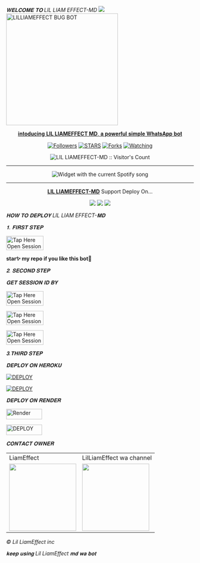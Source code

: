   *𝐖𝐄𝐋𝐂𝐎𝐌𝐄 𝐓𝐎 LIL LIAM EFFECT-MD*
 <a href="https://github.com/DenverCoder1/readme-typing-svg"><img src="https://readme-typing-svg.herokuapp.com?font=Time+New+Roman&color=red&size=25&center=true&vCenter=true&width=600&height=100&lines=I'M+LILLIAMEFFECT+𝐌𝐃+CREATED+BY+LilLiamEffect_.&heart;++;Self-taught+Back-Created+By,;lilLiam+Effect+Tech+Am+The,;Best+Is+Bot+For+You+To,;Deploy..<3"></a>
 <a href="https://whatsapp.com/channel/0029VahZprsEawduA2d6251t">
 <img alt="LILLIAMEFFECT BUG BOT" height="300" src="https://telegra.ph/file/1e4058f9ec61ed3b0e326.jpg">
  
</h1> 
<p align="center">𝐢𝐧𝐭𝐨𝐝𝐮𝐜𝐢𝐧𝐠 <b>LIL LIAMEFFECT MD</b>, 𝐚 𝐩𝐨𝐰𝐞𝐫𝐟𝐮𝐥 𝐬𝐢𝐦𝐩𝐥𝐞 𝐖𝐡𝐚𝐭𝐬𝐀𝐩𝐩 𝐛𝐨𝐭 </p>

</p>
  <p align="center">
<a href="https://github.com/LiamEffect55?tab=followers"><img title="Followers" src="https://img.shields.io/github/followers/LiamEffect55?label=Followers&style=social"></a>
<a href="https://github.com/LiamEffect55/LILLIAMEFFECT-MD/stargazers/"><img title="STARS" src="https://img.shields.io/github/stars/LiamEffect55/LILLIAMEFFECT-MD?&style=social"></a>
<a href="https://github.com/LiamEffect55/LIL LIAMEFFECT-MD/network/members"><img title="Forks" src="https://img.shields.io/github/forks/LiamEffect55/LIL LIAMEFFECT-MD?style=social"></a>
<a href="https://github.com/LiamEffect55/LIL LIAM EFFECT-MD/watchers"><img title="Watching" src="https://img.shields.io/github/watchers/LiamEffect55/LIL LIAMEFFECT-MD?label=Watching&style=social"></a>

</p>
<p align="center"><img src="https://profile-counter.glitch.me/{LiamEffect}/count.svg" alt="LIL LIAMEFFECT-MD :: Visitor's Count"/></p>

---


</a>
  <div align="center">
  <img src="https://spogit.vercel.app/api?theme=dark&black=true&scan=true" alt="Widget with the current Spotify song"  />
</div>

---

<p align="center">
  <a href="https://github.com/LiamEffect55/LIL LIAMEFFECT-MD"><b>LIL LIAMEFFECT-MD</b></a> Support Deploy On...
</p>

<p align="center">
  <a href="https://github.com/LiamEffect55/LIL LIAMEFFECT-MD/blob/main/temp/deploy-on-vps.md"><img src="https://img.shields.io/badge/self hosting-3d1513?style=for-the-badge&logo=serverless&logoColor=FD5750"></a>
  <a href="https://dashboard.heroku.com/new?template=https://github.com/LiamEffect55/LIL LIAMEFFECT-MD/tree/main"><img src="https://img.shields.io/badge/heroku-9d7acc?style=for-the-badge&logo=heroku&logoColor=430098"></a>
  <a href="https://youtube.com/@malvintech2"><img src="https://img.shields.io/badge/CodeSpace-green?colorA=%23ff000&colorB=%23017e40&style=for-the-badge&logo=git&logoColor=white"></a>
</
    
 
 



---





  *𝐇𝐎𝐖 𝐓𝐎 𝐃𝐄𝐏𝐋𝐎𝐘 LIL LIAM EFFECT-𝐌𝐃*

 


  *𝟏. 𝐅𝐈𝐑𝐒𝐓 𝐒𝐓𝐄𝐏* 


<a href="https://github.com/LiamEffect55/LIL LIAMEFFECT-MD/fork"><img title="Tap Here Open Session Site" src="https://img.shields.io/badge/FORK THIS REPO-h?color=red&style=for-the-badge&logo=msi" width="100" height="38.45"/></a></p>

**star✨ my repo if you like this bot🤖**


   *𝟐. 𝐒𝐄𝐂𝐎𝐍𝐃 𝐒𝐓𝐄𝐏*

  


   *𝐆𝐄𝐓 𝐒𝐄𝐒𝐒𝐈𝐎𝐍 𝐈𝐃 𝐁𝐘*
 

<a href="https://lilLiameffect session-1127b51d295b.herokuapp.com/"><img title="Tap Here Open Session Site" src="https://img.shields.io/badge/LIL LIAM EFFECT-MD APP-h?color=red&style=for-the-badge&logo=msi" width="100" height="38.45"/></a></p>

 

<a href="https://lilliameffectsession-1127b51d295b.herokuapp.com/pair"><img title="Tap Here Open Session Site" src="https://img.shields.io/badge/QR PAIRING CODE-h?color=blue&style=for-the-badge&logo=msi" width="100" height="38.45"/></a></p>


<a href="https://lilliameffectssession-1127b51d295b.herokuapp.com/qr"><img title="Tap Here Open Session Site" src="https://img.shields.io/badge/PAIRING CODE-h?color=green&style=for-the-badge&logo=msi" width="100" height="38.45"/></a></p>


  *𝟑.𝐓𝐇𝐈𝐑𝐃 𝐒𝐓𝐄𝐏*  
 


  *𝐃𝐄𝐏𝐋𝐎𝐘 𝐎𝐍 𝐇𝐄𝐑𝐎𝐊𝐔*

<a
      href='https://signup.heroku.com/' target="_blank"><img alt='DEPLOY' src='https://img.shields.io/badge/-CREAT -purple?style=for-the-badge&logo=heroku&logoColor=white'/></a>



<a
      href='https://dashboard.heroku.com/new?template=https://github.com/LiamEffect55/LIL LIAM EFFECT-MD/tree/main' target="_blank"><img alt='DEPLOY' src='https://img.shields.io/badge/-DEPLOY-purple?style=for-the-badge&logo=heroku&logoColor=white'/></a>




*𝐃𝐄𝐏𝐋𝐎𝐘 𝐎𝐍 𝐑𝐄𝐍𝐃𝐄𝐑*


<a href='https://dashboard.render.com/register' target="_blank"><img alt='Render' src='https://img.shields.io/badge/CREATE-h?color=black&style=for-the-badge&logo=render' width="96.35" height="28"/></a></p>



<a href='https://dashboard.render.com/select-repo?type=web' target="_blank"><img alt='DEPLOY' src='https://img.shields.io/badge/DEPLOY -h?color=black&style=for-the-badge&logo=render' width="96.35" height="28"/></a></p>


 






 *𝐂𝐎𝐍𝐓𝐀𝐂𝐓 𝐎𝐖𝐍𝐄𝐑*

<table>
  <tr>
    <td>LiamEffect</td>
    <td>LilLiamEffect wa channel</td>
  </tr>
  <tr>
    <td><a href="https://wa.me/256707089621"><img src="https://telegra.ph/file/1e4058f9ec61ed3b0e326.jpg" width="180"</td>
    <td><a href="https://whatsapp.com/channel/0029VahZprsEawduA2d6251t"><img src="https://i.imgur.com/ozlwHK1.jpeg" width="180"</td>
  </tr>
</table>


 *© Lil LiamEffect inc*






   *𝐤𝐞𝐞𝐩 𝐮𝐬𝐢𝐧𝐠 Lil LiamEffect 𝐦𝐝 𝐰𝐚 𝐛𝐨𝐭*

   
